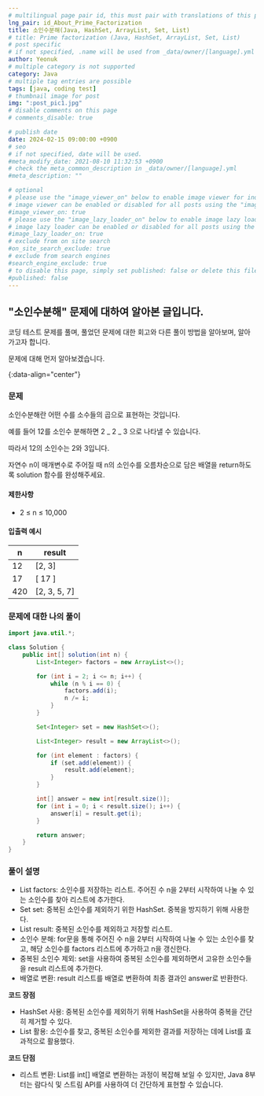 ```yaml
---
# multilingual page pair id, this must pair with translations of this page. (This name must be unique)
lng_pair: id_About_Prime_Factorization
title: 소인수분해(Java, HashSet, ArrayList, Set, List)
# title: Prime factorization (Java, HashSet, ArrayList, Set, List)
# post specific
# if not specified, .name will be used from _data/owner/[language].yml
author: Yeonuk
# multiple category is not supported
category: Java
# multiple tag entries are possible
tags: [java, coding test]
# thumbnail image for post
img: ":post_pic1.jpg"
# disable comments on this page
# comments_disable: true

# publish date
date: 2024-02-15 09:00:00 +0900
# seo
# if not specified, date will be used.
#meta_modify_date: 2021-08-10 11:32:53 +0900
# check the meta_common_description in _data/owner/[language].yml
#meta_description: ""

# optional
# please use the "image_viewer_on" below to enable image viewer for individual pages or posts (_posts/ or [language]/_posts folders).
# image viewer can be enabled or disabled for all posts using the "image_viewer_posts: true" setting in _data/conf/main.yml.
#image_viewer_on: true
# please use the "image_lazy_loader_on" below to enable image lazy loader for individual pages or posts (_posts/ or [language]/_posts folders).
# image lazy loader can be enabled or disabled for all posts using the "image_lazy_loader_posts: true" setting in _data/conf/main.yml.
#image_lazy_loader_on: true
# exclude from on site search
#on_site_search_exclude: true
# exclude from search engines
#search_engine_exclude: true
# to disable this page, simply set published: false or delete this file
#published: false
---
```


<!-- outline-start -->

## "소인수분해" 문제에 대하여 알아본 글입니다.

코딩 테스트 문제를 풀며, 풀었던 문제에 대한 회고와 다른 풀이 방법을 알아보며, 알아가고자 합니다.

문제에 대해 먼저 알아보겠습니다.

{:data-align="center"}

<!-- outline-end -->

### 문제

소인수분해란 어떤 수를 소수들의 곱으로 표현하는 것입니다.

예를 들어 12를 소인수 분해하면 2 _ 2 _ 3 으로 나타낼 수 있습니다.

따라서 12의 소인수는 2와 3입니다.

자연수 n이 매개변수로 주어질 때 n의 소인수를 오름차순으로 담은 배열을 return하도록 solution 함수를 완성해주세요.

#### 제한사항

- 2 ≤ n ≤ 10,000

#### 입출력 예시

| n   | result       |
| --- | ------------ |
| 12  | [2, 3]       |
| 17  | [ 17 ]       |
| 420 | [2, 3, 5, 7] |

<!-- | start_num | end_num | result |
| --------- | ------- | ------ |
| 10        | 3       | 0      | -->

### 문제에 대한 나의 풀이

```java
import java.util.*;

class Solution {
    public int[] solution(int n) {
        List<Integer> factors = new ArrayList<>();

        for (int i = 2; i <= n; i++) {
            while (n % i == 0) {
                factors.add(i);
                n /= i;
            }
        }

        Set<Integer> set = new HashSet<>();

        List<Integer> result = new ArrayList<>();

        for (int element : factors) {
            if (set.add(element)) {
                result.add(element);
            }
        }

        int[] answer = new int[result.size()];
        for (int i = 0; i < result.size(); i++) {
            answer[i] = result.get(i);
        }

        return answer;
    }
}
```

### 풀이 설명

- List<Integer> factors: 소인수를 저장하는 리스트. 주어진 수 n을 2부터 시작하여 나눌 수 있는 소인수를 찾아 리스트에 추가한다.
- Set<Integer> set: 중복된 소인수를 제외하기 위한 HashSet. 중복을 방지하기 위해 사용한다.
- List<Integer> result: 중복된 소인수를 제외하고 저장할 리스트.
- 소인수 분해: for문을 통해 주어진 수 n을 2부터 시작하여 나눌 수 있는 소인수를 찾고, 해당 소인수를 factors 리스트에 추가하고 n을 갱신한다.
- 중복된 소인수 제외: set을 사용하여 중복된 소인수를 제외하면서 고유한 소인수들을 result 리스트에 추가한다.
- 배열로 변환: result 리스트를 배열로 변환하여 최종 결과인 answer로 반환한다.

**코드 장점**

- HashSet 사용: 중복된 소인수를 제외하기 위해 HashSet을 사용하여 중복을 간단히 제거할 수 있다.
- List 활용: 소인수를 찾고, 중복된 소인수를 제외한 결과를 저장하는 데에 List를 효과적으로 활용했다.

**코드 단점**

- 리스트 변환: List를 int[] 배열로 변환하는 과정이 복잡해 보일 수 있지만, Java 8부터는 람다식 및 스트림 API를 사용하여 더 간단하게 표현할 수 있습니다.
